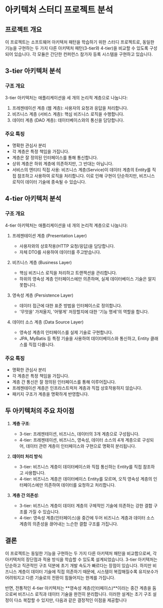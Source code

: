 # 아키텍처 스터디 프로젝트 분석

## 프로젝트 개요
이 프로젝트는 소프트웨어 아키텍처 패턴을 학습하기 위한 스터디 프로젝트로, 동일한 기능을 구현하는 두 가지 다른 아키텍처 패턴(3-tier와 4-tier)을 비교할 수 있도록 구성되어 있습니다. 각 모듈은 간단한 컨퍼런스 참가자 등록 시스템을 구현하고 있습니다.

## 3-tier 아키텍처 분석

### 구조 개요
3-tier 아키텍처는 애플리케이션을 세 개의 논리적 계층으로 나눕니다:
1. 프레젠테이션 계층 (웹 계층): 사용자의 요청과 응답을 처리합니다.
2. 비즈니스 계층 (서비스 계층): 핵심 비즈니스 로직을 수행합니다.
3. 데이터 계층 (DAO 계층): 데이터베이스와의 통신을 담당합니다.

### 주요 특징
- 명확한 관심사 분리
- 각 계층은 특정 책임을 가집니다.
- 계층은 잘 정의된 인터페이스를 통해 통신합니다.
- 상위 계층은 하위 계층에 의존하지만, 그 반대는 아닙니다.
- 서비스의 엔티티 직접 사용: 비즈니스 계층(Service)이 데이터 계층의 Entity를 직접 참조하고 사용하여 로직을 처리합니다. 
   이로 인해 구현이 단순하지만, 비즈니스 로직이 데이터 기술에 종속될 수 있습니다.

## 4-tier 아키텍처 분석

### 구조 개요
4-tier 아키텍처는 애플리케이션을 네 개의 논리적 계층으로 나눕니다:

1. 프레젠테이션 계층 (Presentation Layer)
   - 사용자와의 상호작용(HTTP 요청/응답)을 담당합니다.
   - 자체 DTO를 사용하여 데이터를 주고받습니다.

2. 비즈니스 계층 (Business Layer)
   - 핵심 비즈니스 로직을 처리하고 트랜잭션을 관리합니다.
   - 하위의 영속성 계층 인터페이스에만 의존하며, 실제 데이터베이스 기술은 알지 못합니다.

3. 영속성 계층 (Persistence Layer)
   - 데이터 접근에 대한 표준 방법을 인터페이스로 정의합니다.
   - '무엇을' 가져올지, '어떻게' 저장할지에 대한 '기능 명세'의 역할을 합니다.

4. 데이터 소스 계층 (Data Source Layer)
   - 영속성 계층의 인터페이스를 실제 기술로 구현합니다.
   - JPA, MyBatis 등 특정 기술을 사용하여 데이터베이스와 통신하고, Entity 클래스를 직접 다룹니다.


### 주요 특징
- 명확한 관심사 분리
- 각 계층은 특정 책임을 가집니다.
- 계층 간 통신은 잘 정의된 인터페이스를 통해 이루어집니다.
- 프레젠테이션 계층은 인프라스트럭처 계층과 직접 상호작용하지 않습니다.
- 패키지 구조가 계층을 명확하게 반영합니다.

## 두 아키텍처의 주요 차이점

1. **계층 구조**:
   - 3-tier: 프레젠테이션, 비즈니스, 데이터의 3개 계층으로 구성됩니다.
   - 4-tier: 프레젠테이션, 비즈니스, 영속성, 데이터 소스의 4개 계층으로 구성되어, 데이터 관련 계층이 인터페이스와 구현으로 명확히 분리됩니다.

2. **데이터 처리 방식**:
   - 3-tier: 비즈니스 계층이 데이터베이스와 직접 통신하는 Entity를 직접 참조하고 사용합니다.
   - 4-tier: 비즈니스 계층은 데이터베이스 Entity를 모르며, 오직 영속성 계층의 인터페이스에만 의존하여 데이터를 요청하고 처리합니다.

3. **계층 간 의존성**:
   - 3-tier: 비즈니스 계층이 데이터 계층의 구체적인 기술에 의존하는 강한 결합 구조를 가질 수 있습니다.
   - 4-tier: 영속성 계층(인터페이스)을 중간에 두어 비즈니스 계층과 데이터 소스 계층의 의존성을 끊어내는 느슨한 결합 구조를 가집니다.

## 결론

이 프로젝트는 동일한 기능을 구현하는 두 가지 다른 아키텍처 패턴을 비교함으로써, 
각 아키텍처의 장단점과 적용 방식을 학습할 수 있도록 설계되었습니다.
3-tier 아키텍처는 단순하고 직관적인 구조 덕분에 초기 개발 속도가 빠르다는 장점이 있습니다. 
하지만 비즈니스 계층이 데이터 기술에 직접 의존하기 때문에, 시스템이 복잡해질수록 유지보수가 어려워지고 다른 기술로의 전환이 힘들어지는 한계를 가집니다.

반면, 전통적인 4-tier 아키텍처는 **영속성 계층(인터페이스)**이라는 중간 계층을 둠으로써 비즈니스 로직과 데이터 기술을 완전히 분리합니다.
이러한 설계는 초기 구조 설정이 다소 복잡할 수 있지만, 다음과 같은 결정적인 이점을 제공합니다
